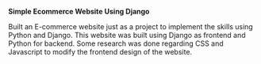 **Simple Ecommerce Website Using Django**

Built an E-commerce website just as a project to implement the skills using Python and Django.
This website was built using Django as frontend and Python for backend. Some research was done regarding CSS and Javascript to modify the frontend design of the website.
